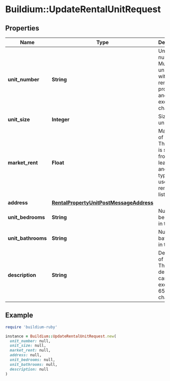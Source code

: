 # Buildium::UpdateRentalUnitRequest

## Properties

| Name | Type | Description | Notes |
| ---- | ---- | ----------- | ----- |
| **unit_number** | **String** | Unit number. Must be unique within the rental property and cannot exceed 30 characters. |  |
| **unit_size** | **Integer** | Size of the unit. | [optional] |
| **market_rent** | **Float** | Market rent of the unit. This value is separate from the lease rent and is typically used for rental listings. | [optional] |
| **address** | [**RentalPropertyUnitPostMessageAddress**](RentalPropertyUnitPostMessageAddress.md) |  |  |
| **unit_bedrooms** | **String** | Number of bedrooms in the unit. | [optional] |
| **unit_bathrooms** | **String** | Number of bathrooms in the unit. | [optional] |
| **description** | **String** | Description of the unit. The description cannot exceed 65,535 characters. | [optional] |

## Example

```ruby
require 'buildium-ruby'

instance = Buildium::UpdateRentalUnitRequest.new(
  unit_number: null,
  unit_size: null,
  market_rent: null,
  address: null,
  unit_bedrooms: null,
  unit_bathrooms: null,
  description: null
)
```

